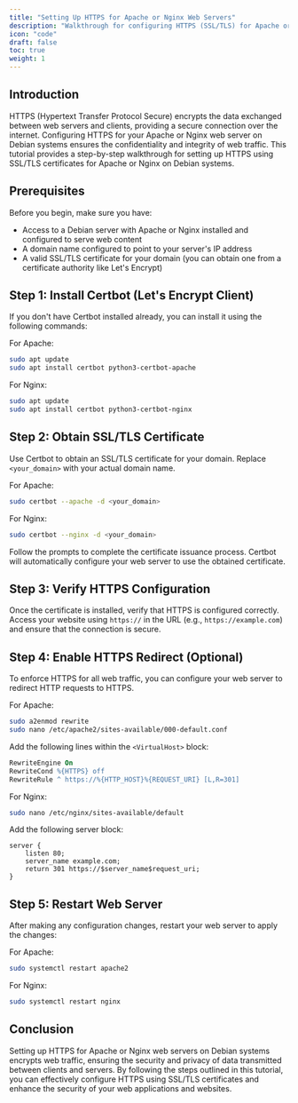 ```yaml
---
title: "Setting Up HTTPS for Apache or Nginx Web Servers"
description: "Walkthrough for configuring HTTPS (SSL/TLS) for Apache or Nginx web servers on Debian systems to encrypt web traffic."
icon: "code"
draft: false
toc: true
weight: 1
---
```


## Introduction

HTTPS (Hypertext Transfer Protocol Secure) encrypts the data exchanged between web servers and clients, providing a secure connection over the internet. Configuring HTTPS for your Apache or Nginx web server on Debian systems ensures the confidentiality and integrity of web traffic. This tutorial provides a step-by-step walkthrough for setting up HTTPS using SSL/TLS certificates for Apache or Nginx on Debian systems.

## Prerequisites

Before you begin, make sure you have:

- Access to a Debian server with Apache or Nginx installed and configured to serve web content
- A domain name configured to point to your server's IP address
- A valid SSL/TLS certificate for your domain (you can obtain one from a certificate authority like Let's Encrypt)

## Step 1: Install Certbot (Let's Encrypt Client)

If you don't have Certbot installed already, you can install it using the following commands:

For Apache:

```bash
sudo apt update
sudo apt install certbot python3-certbot-apache
```

For Nginx:

```bash
sudo apt update
sudo apt install certbot python3-certbot-nginx
```

## Step 2: Obtain SSL/TLS Certificate

Use Certbot to obtain an SSL/TLS certificate for your domain. Replace `<your_domain>` with your actual domain name.

For Apache:

```bash
sudo certbot --apache -d <your_domain>
```

For Nginx:

```bash
sudo certbot --nginx -d <your_domain>
```

Follow the prompts to complete the certificate issuance process. Certbot will automatically configure your web server to use the obtained certificate.

## Step 3: Verify HTTPS Configuration

Once the certificate is installed, verify that HTTPS is configured correctly. Access your website using `https://` in the URL (e.g., `https://example.com`) and ensure that the connection is secure.

## Step 4: Enable HTTPS Redirect (Optional)

To enforce HTTPS for all web traffic, you can configure your web server to redirect HTTP requests to HTTPS. 

For Apache:

```bash
sudo a2enmod rewrite
sudo nano /etc/apache2/sites-available/000-default.conf
```

Add the following lines within the `<VirtualHost>` block:

```apache
RewriteEngine On
RewriteCond %{HTTPS} off
RewriteRule ^ https://%{HTTP_HOST}%{REQUEST_URI} [L,R=301]
```

For Nginx:

```bash
sudo nano /etc/nginx/sites-available/default
```

Add the following server block:

```nginx
server {
    listen 80;
    server_name example.com;
    return 301 https://$server_name$request_uri;
}
```

## Step 5: Restart Web Server

After making any configuration changes, restart your web server to apply the changes:

For Apache:

```bash
sudo systemctl restart apache2
```

For Nginx:

```bash
sudo systemctl restart nginx
```

## Conclusion

Setting up HTTPS for Apache or Nginx web servers on Debian systems encrypts web traffic, ensuring the security and privacy of data transmitted between clients and servers. By following the steps outlined in this tutorial, you can effectively configure HTTPS using SSL/TLS certificates and enhance the security of your web applications and websites.
